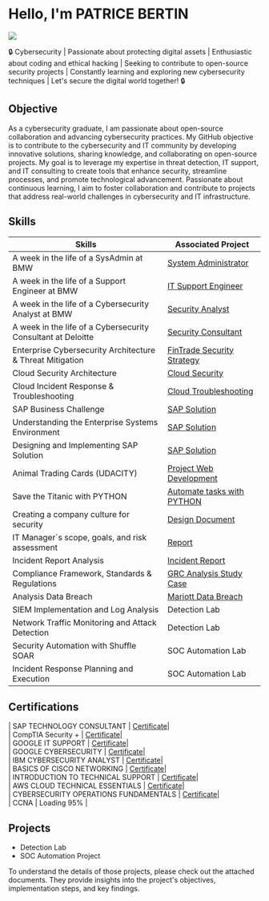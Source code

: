# Hello, I'm PATRICE BERTIN
<a href="https://www.linkedin.com/in/patrice-bertin-towa-529328170"><img src="https://img.shields.io/badge/-LinkedIn-0072b1?&style=for-the-badge&logo=linkedin&logoColor=white" /></a>

🔒 Cybersecurity | Passionate about protecting digital assets | Enthusiastic about coding and ethical hacking | Seeking to contribute to open-source security projects | Constantly learning and exploring new cybersecurity techniques | Let's secure the digital world together! 🔒

## Objective

As a cybersecurity graduate, I am passionate about open-source collaboration and advancing cybersecurity practices. My GitHub objective is to contribute to the cybersecurity and IT community by developing innovative solutions, sharing knowledge, and collaborating on open-source projects. My goal is to leverage my expertise in threat detection, IT support, and IT consulting to create tools that enhance security, streamline processes, and promote technological advancement. Passionate about continuous learning, I aim to foster collaboration and contribute to projects that address real-world challenges in cybersecurity and IT infrastructure.  


## Skills

| Skills                                         | Associated Project         |
|-----------------------------------------------|----------------------------|
| A week in the life of a SysAdmin at BMW                        | <a href="https://github.com/PatriceBertin/IT-SysAdmin">System Administrator</a>|
| A week in the life of a Support Engineer at BMW                        | <a href="https://github.com/PatriceBertin/SupportEngineer">IT Support Engineer</a>|
| A week in the life of a Cybersecurity Analyst at BMW                       | <a href="https://github.com/PatriceBertin/Security-Analyst">Security Analyst</a>|
| A week in the life of a Cybersecurity Consultant at Deloitte                       | <a href="https://github.com/PatriceBertin/Security-Consultant">Security Consultant</a>|
| Enterprise Cybersecurity Architecture & Threat Mitigation                        | <a href="https://github.com/PatriceBertin/FinTrade-Security-Strategy">FinTrade Security Strategy</a>|
| Cloud Security Architecture                        | <a href="https://github.com/PatriceBertin/-Enterprise-Cloud-Security-Architecture-Blueprint">Cloud Security</a>|
| Cloud Incident Response & Troubleshooting                        | <a href="https://github.com/PatriceBertin/Cloud-Handbook">Cloud Troubleshooting</a>|
| SAP Business Challenge                        | <a href="https://github.com/PatriceBertin/SAP-Business-Challenge">SAP Solution</a>|
| Understanding the Enterprise Systems Environment | <a href="https://github.com/PatriceBertin/Understanding-the-Enterprise-Systems-Environment">SAP Solution</a>|
| Designing and Implementing SAP Solution       | <a href="https://github.com/PatriceBertin/Designing-and-Implementing-SAP-Solution">SAP Solution</a>|
| Animal Trading Cards (UDACITY)                | <a href="https://github.com/PatriceBertin/Animal-Trading-cards">Project Web Development</a>|
| Save the Titanic with PYTHON                  | <a href="https://github.com/PatriceBertin/SAVE-THE-TITANIC">Automate tasks with PYTHON</a>|
| Creating a company culture for security       | <a href="https://github.com/PatriceBertin/DESIGN-DOCUMENT">Design Document</a>|
| IT Manager´s scope, goals, and risk assessment| <a href="https://github.com/PatriceBertin/REPORT.git">Report</a>|
| Incident Report Analysis                      | <a href="https://github.com/PatriceBertin/Incident-Report-Analysis.git">Incident Report</a>|
| Compliance Framework, Standards & Regulations | <a href="https://github.com/PatriceBertin/GRC-FRAMEWORK">GRC Analysis Study Case</a>|
| Analysis Data Breach                          | <a href="https://github.com/PatriceBertin/MARIOTT-DATA-BREACH"> Mariott Data Breach</a>|
| SIEM Implementation and Log Analysis          | Detection Lab|
| Network Traffic Monitoring and Attack Detection | Detection Lab|
| Security Automation with Shuffle SOAR         | SOC Automation Lab|
| Incident Response Planning and Execution      | SOC Automation Lab|






## Certifications
| SAP TECHNOLOGY CONSULTANT  |  <a href="https://coursera.org/verify/professional-cert/RRGUA8O9NNKC">Certificate</a>| <br>
| CompTIA Security +  |  <a href="https://github.com/PatriceBertin/CompTIA-">Certificate</a>| <br>
| GOOGLE IT SUPPORT    |  <a href="https://www.coursera.org/account/accomplishments/specialization/certificate/ZWFZH7XA8M28">Certificate</a>| <br>
| GOOGLE CYBERSECURITY  |    <a href="https://www.coursera.org/account/accomplishments/specialization/certificate/S7TZ65K2BFNZ">Certificate</a>| <br>
| IBM CYBERSECURITY ANALYST  |  <a href="https://www.coursera.org/account/accomplishments/specialization/certificate/3Z06EE01FFS7">Certificate</a>| <br>
| BASICS OF CISCO NETWORKING  |  <a href="https://www.coursera.org/account/accomplishments/certificate/XYJJR8LTQDNE">Certificate</a>| <br>
| INTRODUCTION TO TECHNICAL SUPPORT  |  <a href="https://www.coursera.org/account/accomplishments/certificate/FB0QHWKBLF4G">Certificate</a>| <br>
| AWS CLOUD TECHNICAL ESSENTIALS  |  <a href="https://coursera.org/verify/AHIAUBVT54Y0">Certificate</a>| <br>
| CYBERSECURITY OPERATIONS FUNDAMENTALS  |  <a href="https://www.coursera.org/account/accomplishments/specialization/certificate/SQZCP0V854ZA">Certificate</a>| <br>
| CCNA   | Loading 95% | <br>

## Projects
- Detection Lab
- SOC Automation Project

To understand the details of those projects, please check out the attached documents. They provide insights into the project's objectives, implementation steps, and key findings.
